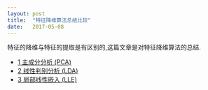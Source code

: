 ```yaml
---
layout: post
title:  "特征降维算法总结比较"
date:   2017-05-08
---
```


特征的降维与特征的提取是有区别的,这篇文章是对特征降维算法的总结.
* [1 主成分分析 (PCA)](#1)
* [2 线性判别分析 (LDA)](#2)
* [3 局部线性嵌入 (LLE)](#2)

